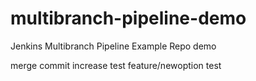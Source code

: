 # multibranch-pipeline-demo
Jenkins Multibranch Pipeline Example Repo demo 

merge commit increase test
feature/newoption test
